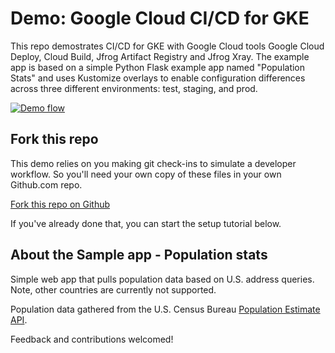 # Demo: Google Cloud CI/CD for GKE
This repo demostrates CI/CD for GKE with Google Cloud tools Google Cloud Deploy, Cloud Build, Jfrog Artifact Registry and Jfrog Xray. The example app is based on a simple Python Flask example app named "Population Stats" and uses Kustomize overlays to enable configuration differences across three different environments: test, staging, and prod. 

[![Demo flow](https://github.com/avnit/Jfrog-demo/blob/main/Untitled-2022-05-16-1206.png)](https://github.com/avnit/Jfrog-demo/blob/main/Untitled-2022-05-16-1206.png)

## Fork this repo
This demo relies on you making git check-ins to simulate a developer workflow. So you'll need your own copy of these files in your own Github.com repo.

[Fork this repo on Github](https://github.com/avnit/Jfrog-demo/fork)

If you've already done that, you can start the setup tutorial below.


## About the Sample app - Population stats

Simple web app that pulls population data based on U.S. address queries. Note, other countries are currently not supported.

Population data gathered from the U.S. Census Bureau [Population Estimate API](https://www.census.gov/data/developers/data-sets/popest-popproj/popest.html). 

Feedback and contributions welcomed!
